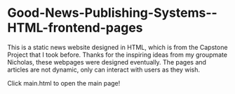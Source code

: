 # Good-News-Publishing-Systems--HTML-frontend-pages
This is a static news website designed in HTML, which is from the Capstone Project that I took before.
Thanks for the inspiring ideas from my groupmate Nicholas, these webpages were designed eventually.
The pages and articles are not dynamic, only can interact with users as they wish.

Click main.html to open the main page!
